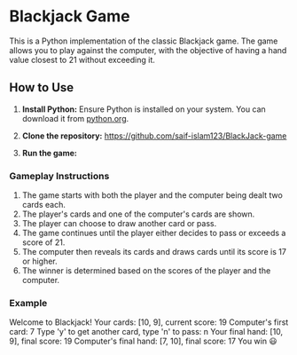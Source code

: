 # Blackjack Game
This is a Python implementation of the classic Blackjack game. The game allows you to play against the computer, with the objective of having a hand value closest to 21 without exceeding it.
## How to Use

1. **Install Python:** Ensure Python is installed on your system. You can download it from [python.org](https://www.python.org/).

2. **Clone the repository:**
   https://github.com/saif-islam123/BlackJack-game


3. **Run the game:**


### Gameplay Instructions

1. The game starts with both the player and the computer being dealt two cards each.
2. The player's cards and one of the computer's cards are shown.
3. The player can choose to draw another card or pass.
4. The game continues until the player either decides to pass or exceeds a score of 21.
5. The computer then reveals its cards and draws cards until its score is 17 or higher.
6. The winner is determined based on the scores of the player and the computer.

### Example

Welcome to Blackjack!
Your cards: [10, 9], current score: 19
Computer's first card: 7
Type 'y' to get another card, type 'n' to pass: n
Your final hand: [10, 9], final score: 19
Computer's final hand: [7, 10], final score: 17
You win 😃
